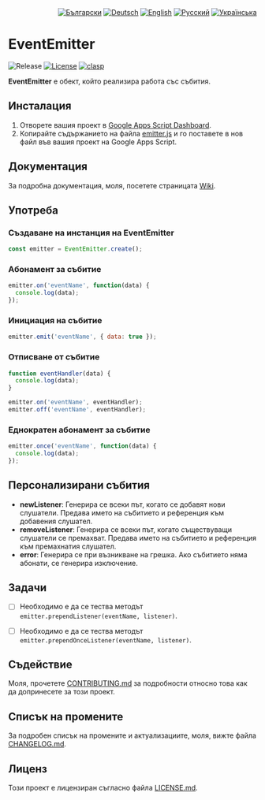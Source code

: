 <div id="locales" align="right">
  <a href="../bg/README.md"><img src="https://img.shields.io/badge/BG-blue?style=flat" alt="Български"></a>
  <a href="../de/README.md"><img src="https://img.shields.io/badge/DE-grey?style=flat" alt="Deutsch"></a>
  <a href="../en/README.md"><img src="https://img.shields.io/badge/EN-grey?style=flat" alt="English"></a>
  <a href="../ru/README.md"><img src="https://img.shields.io/badge/RU-grey?style=flat" alt="Русский"></a>
  <a href="../uk/README.md"><img src="https://img.shields.io/badge/UK-grey?style=flat" alt="Українська"></a>
</div>


# EventEmitter

<div id="badges" align="left">
  <img src="https://img.shields.io/github/v/release/MaksymStoianov/EventEmitter" alt="Release">
  <a href="LICENSE.md"><img src="https://img.shields.io/github/license/MaksymStoianov/EventEmitter" alt="License"></a>
  <a href="https://github.com/google/clasp"><img src="https://img.shields.io/badge/built%20with-clasp-4285f4.svg" alt="clasp"></a>
</div>

**EventEmitter** е обект, който реализира работа със събития.


## Инсталация

1. Отворете вашия проект в [Google Apps Script Dashboard](https://script.google.com/).
2. Копирайте съдържанието на файла [emitter.js](../../src/emitter.js) и го поставете в нов файл във вашия проект на Google Apps Script.


## Документация

За подробна документация, моля, посетете страницата [Wiki](../../../../../../wiki/bg).



## Употреба

### Създаване на инстанция на EventEmitter

```javascript
const emitter = EventEmitter.create();
```

### Абонамент за събитие

```javascript
emitter.on('eventName', function(data) {
  console.log(data);
});
```

### Инициация на събитие

```javascript
emitter.emit('eventName', { data: true });
```

### Отписване от събитие

```javascript
function eventHandler(data) {
  console.log(data);
}

emitter.on('eventName', eventHandler);
emitter.off('eventName', eventHandler);
```

### Еднократен абонамент за събитие

```javascript
emitter.once('eventName', function(data) {
  console.log(data);
});
```


## Персонализирани събития

- **newListener**: Генерира се всеки път, когато се добавят нови слушатели. Предава името на събитието и референция към добавения слушател.
- **removeListener**: Генерира се всеки път, когато съществуващи слушатели се премахват. Предава името на събитието и референция към премахнатия слушател.
- **error**: Генерира се при възникване на грешка. Ако събитието няма абонати, се генерира изключение.


## Задачи

- [ ] Необходимо е да се тества методът `emitter.prependListener(eventName, listener)`.
- [ ] Необходимо е да се тества методът `emitter.prependOnceListener(eventName, listener)`.


## Съдействие

Моля, прочетете [CONTRIBUTING.md](CONTRIBUTING.md) за подробности относно това как да допринесете за този проект.


## Списък на промените

За подробен списък на промените и актуализациите, моля, вижте файла [CHANGELOG.md](CHANGELOG.md).


## Лиценз

Този проект е лицензиран съгласно файла [LICENSE.md](LICENSE.md).